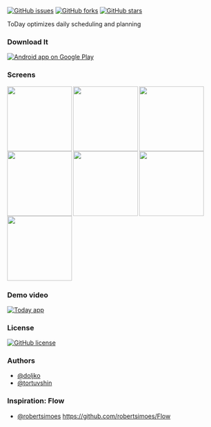 [![GitHub issues](https://img.shields.io/github/issues/today-app/android.svg)](https://github.com/today-app/android/issues)
[![GitHub forks](https://img.shields.io/github/forks/today-app/android.svg)](https://github.com/today-app/android/network)
[![GitHub stars](https://img.shields.io/github/stars/today-app/android.svg)](https://github.com/today-app/android/stargazers)

ToDay optimizes daily scheduling and planning

### Download It
<a href="https://play.google.com/store/apps/details?id=mn.today">
  <img alt="Android app on Google Play" src="https://developer.android.com/images/brand/en_app_rgb_wo_45.png" />
</a>

### Screens

<img src="https://github.com/today-app/android/blob/master/app/Screenshot_20170404-095940.png" align="left" width="150px"/>
<img src="https://github.com/today-app/android/blob/master/app/Screenshot_20170404-095945.png" align="left" width="150px"/>
<img src="https://github.com/today-app/android/blob/master/app/Screenshot_20170404-095948.png" align="left" width="150px"/>
<img src="https://github.com/today-app/android/blob/master/app/Screenshot_20170404-095957.png" align="left" width="150px"/>
<img src="https://github.com/today-app/android/blob/master/app/Screenshot_20170404-100358.png" align="left" width="150px"/>
<img src="https://github.com/today-app/android/blob/master/app/Screenshot_20170404-100437.png" align="left" width="150px"/>
<img src="https://github.com/today-app/android/blob/master/app/Screenshot_20170404-100443.png" width="150px"/>

### Demo video

[![Today app](http://img.youtube.com/vi/CDXJpeQPUo4/0.jpg)](https://youtu.be/CDXJpeQPUo4 "Today app")

### License
[![GitHub license](https://img.shields.io/badge/license-AGPL-blue.svg)](https://raw.githubusercontent.com/today-app/android/master/LICENSE)

### Authors
* [@doljko](http://github.com/doljko)
* [@tortuvshin](http://github.com/tortuvshin)

### Inspiration: Flow 
* [@robertsimoes](http://github.com/robertsimoes) 
https://github.com/robertsimoes/Flow
